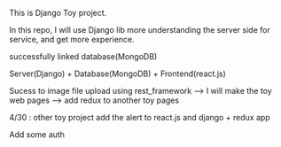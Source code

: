 This is Django Toy project.

In this repo, I will use Django lib more understanding the server side for service, and get more experience.

successfully linked database(MongoDB)

Server(Django) + Database(MongoDB) + Frontend(react.js)

Sucess to image file upload using rest_framework
--> I will make the toy web pages --> add redux to another toy pages

4/30 : other toy project add the alert to react.js and django + redux app

Add some auth